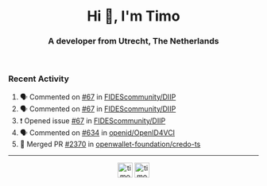 <h1 align="center">Hi 👋, I'm Timo</h1>
<h3 align="center">A developer from Utrecht, The Netherlands</h3>
<br/>
<!-- https://github.com/rahuldkjain/github-profile-readme-generator --!>

<!--  <p align="left"><img src="https://github-readme-stats.vercel.app/api?username=timoglastra&show_icons=true&count_private=true&" alt="timoglastra" /></p> --!>

<!--
Github language stats
<p align="left"><img src="https://github-readme-stats.vercel.app/api/top-langs/?username=timoglastra&layout=compact" alt="timoglastra" /><p>
-->

<!-- Codestats language stats -->
<!-- <p align="left"><img src="https://codestats-readme.vercel.app/api/top-langs/?username=timoglastra&layout=compact&language_count=12" alt="timoglastra" /><p>    --!>
  
<h3>Recent Activity</h3>

<!--START_SECTION:activity-->
1. 🗣 Commented on [#67](https://github.com/FIDEScommunity/DIIP/issues/67#issuecomment-3209578666) in [FIDEScommunity/DIIP](https://github.com/FIDEScommunity/DIIP)
2. 🗣 Commented on [#67](https://github.com/FIDEScommunity/DIIP/issues/67#issuecomment-3209573875) in [FIDEScommunity/DIIP](https://github.com/FIDEScommunity/DIIP)
3. ❗ Opened issue [#67](https://github.com/FIDEScommunity/DIIP/issues/67) in [FIDEScommunity/DIIP](https://github.com/FIDEScommunity/DIIP)
4. 🗣 Commented on [#634](https://github.com/openid/OpenID4VCI/issues/634#issuecomment-3194227883) in [openid/OpenID4VCI](https://github.com/openid/OpenID4VCI)
5. 🎉 Merged PR [#2370](https://github.com/openwallet-foundation/credo-ts/pull/2370) in [openwallet-foundation/credo-ts](https://github.com/openwallet-foundation/credo-ts)
<!--END_SECTION:activity-->

---

<p align="center">
<a href="https://twitter.com/timoglastra" target="blank"><img align="center" src="https://cdn.jsdelivr.net/npm/simple-icons@3.0.1/icons/twitter.svg" alt="timoglastra" height="30" width="30" /></a>
<a href="https://linkedin.com/in/timoglastra" target="blank"><img align="center" src="https://cdn.jsdelivr.net/npm/simple-icons@3.0.1/icons/linkedin.svg" alt="timoglastra" height="30" width="30" /></a>
</p>



